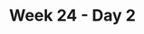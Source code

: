 ---
track: "Unit 4"
title: "Week 24 - Day 2"
week: 24
day: 2
type: "homepage"
topics: "Group Project Office Hours"
---